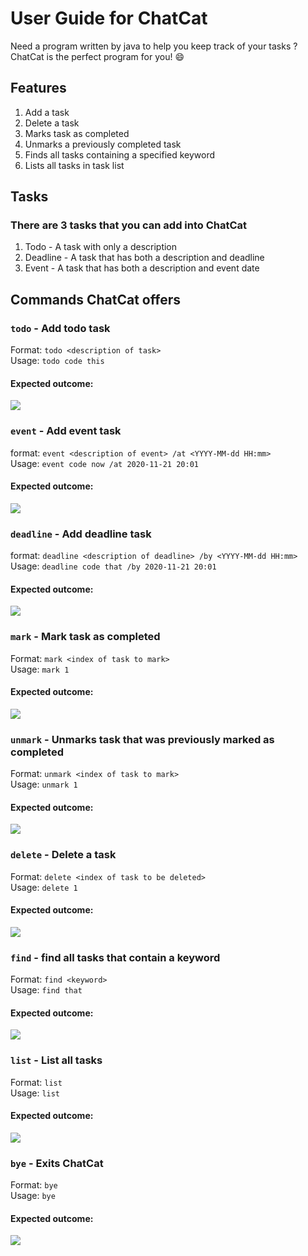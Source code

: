 # User Guide for ChatCat
Need a program written by java to help you keep track of your tasks ? ChatCat is the perfect program for you! 😄

## Features 
1. Add a task
2. Delete a task
3. Marks task as completed
4. Unmarks a previously completed task
5. Finds all tasks containing a specified keyword
6. Lists all tasks in task list

## Tasks
### There are 3 tasks that you can add into ChatCat
1. Todo - A task with only a description
2. Deadline - A task that has both a description and deadline
3. Event - A task that has both a description and event date

## Commands ChatCat offers
### `todo` - Add todo task
Format: `todo <description of task>`  
Usage: `todo code this`  
#### Expected outcome:
![](assets/todo.png)

### `event` - Add event task
format: `event <description of event> /at <YYYY-MM-dd HH:mm>`  
Usage: `event code now /at 2020-11-21 20:01`  
#### Expected outcome:
![](assets/event.png)

### `deadline` - Add deadline task
format: `deadline <description of deadline> /by <YYYY-MM-dd HH:mm>`  
Usage: `deadline code that /by 2020-11-21 20:01`  
#### Expected outcome:
![](assets/deadline.png)

### `mark` - Mark task as completed
Format: `mark <index of task to mark>`  
Usage: `mark 1`  
#### Expected outcome:
![](assets/mark.png)

### `unmark` - Unmarks task that was previously marked as completed
Format: `unmark <index of task to mark>`  
Usage: `unmark 1`  
#### Expected outcome:
![](assets/unmark.png)

### `delete` - Delete a task
Format: `delete <index of task to be deleted>`  
Usage: `delete 1`  
#### Expected outcome:
![](assets/delete.png)

### `find` - find all tasks that contain a keyword
Format: `find <keyword>`  
Usage: `find that`  
#### Expected outcome:  
![](assets/find.png)

### `list` - List all tasks
Format: `list`  
Usage: `list`  
#### Expected outcome:
![](assets/list.png)

### `bye` - Exits ChatCat
Format: `bye`  
Usage: `bye`
#### Expected outcome:
![](assets/bye.png)
